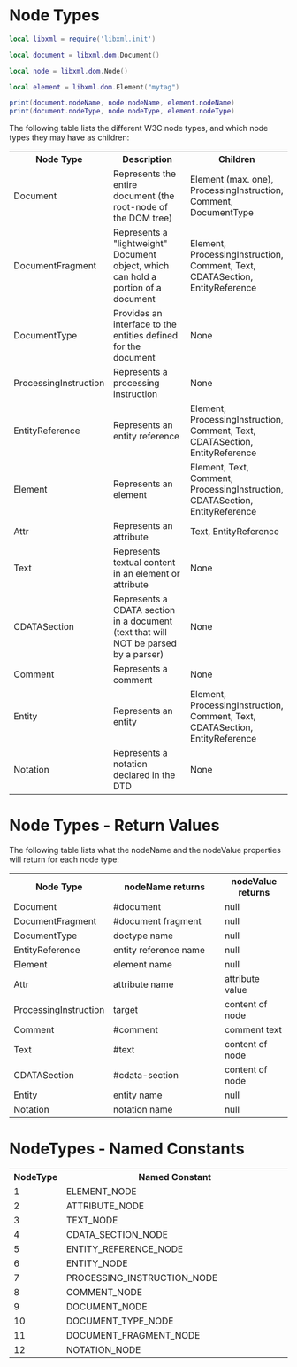 # Node Types

```lua
local libxml = require('libxml.init')

local document = libxml.dom.Document()

local node = libxml.dom.Node()

local element = libxml.dom.Element("mytag")

print(document.nodeName, node.nodeName, element.nodeName)
print(document.nodeType, node.nodeType, element.nodeType)
```

The following table lists the different W3C node types, and which node types they may have as children:

<table class="reference notranslate">
    <tr>
        <th style="width:30%">Node Type</th>
        <th style="width:40%">Description</th>
        <th>Children</th>
    </tr>
    <tr>
        <td>Document</td>
        <td>Represents the entire document (the root-node of the DOM tree)</td>
        <td>Element (max. one), ProcessingInstruction, Comment, DocumentType</td>
    </tr>
    <tr>
        <td>DocumentFragment</td>
        <td>Represents a &quot;lightweight&quot; Document object, which 
        can hold a portion of a document</td>
        <td>Element, ProcessingInstruction, Comment, Text, CDATASection, 
        EntityReference</td>
    </tr>
    <tr>
        <td>DocumentType</td>
        <td>Provides an interface to the entities defined for the 
        document</td>
        <td>None</td>
    </tr>
    <tr>
        <td>ProcessingInstruction</td>
        <td>Represents a processing instruction</td>
        <td>None</td>
    </tr>
    <tr>
        <td>EntityReference</td>
        <td>Represents an entity reference</td>
        <td>Element, ProcessingInstruction, Comment, Text, CDATASection, 
        EntityReference</td>
    </tr>
    <tr>
        <td>Element</td>
        <td>Represents an element</td>
        <td>Element, Text, Comment, ProcessingInstruction, CDATASection, 
        EntityReference</td>
    </tr>
    <tr>
        <td>Attr</td>
        <td>Represents an attribute</td>
        <td>Text, EntityReference</td>
    </tr>
    <tr>
        <td>Text</td>
        <td>Represents textual content in an element 
        or attribute</td>
        <td>None</td>
    </tr>
    <tr>
        <td>CDATASection</td>
        <td>Represents a CDATA section in a document (text that will 
        NOT be parsed by a parser)</td>
        <td>None</td>
    </tr>
    <tr>
        <td>Comment</td>
        <td>Represents a comment</td>
        <td>None</td>
    </tr>
    <tr>
        <td>Entity</td>
        <td>Represents an entity</td>
        <td>Element, ProcessingInstruction, Comment, Text, CDATASection, 
        EntityReference</td>
    </tr>
    <tr>
        <td>Notation</td>
        <td>Represents a notation declared in the DTD</td>
        <td>None</td>
    </tr>
</table>

# Node Types - Return Values

The following table lists what the nodeName and the nodeValue properties will return for each node type:

<table class="reference notranslate">
    <tr>
        <th style="width:30%">Node Type</th>
        <th style="width:40%">nodeName returns</th>
        <th>nodeValue returns</th>
    </tr>
    <tr>
        <td>Document</td>
        <td>#document</td>
        <td>null</td>
    </tr>
    <tr>
        <td>DocumentFragment</td>
        <td>#document fragment</td>
        <td>null</td>
    </tr>
    <tr>
        <td>DocumentType</td>
        <td>doctype name</td>
        <td>null</td>
    </tr>
    <tr>
        <td>EntityReference</td>
        <td>entity reference name</td>
        <td>null</td>
    </tr>
    <tr>
        <td>Element</td>
        <td>element name</td>
        <td>null</td>
    </tr>
    <tr>
        <td>Attr</td>
        <td>attribute name</td>
        <td>attribute value</td>
    </tr>
    <tr>
        <td>ProcessingInstruction</td>
        <td>target</td>
        <td>content of node</td>
    </tr>
    <tr>
        <td>Comment</td>
        <td>#comment</td>
        <td>comment text</td>
    </tr>
    <tr>
        <td>Text</td>
        <td>#text</td>
        <td>content of node</td>
    </tr>
    <tr>
        <td>CDATASection</td>
        <td>#cdata-section</td>
        <td>content of node</td>
    </tr>
    <tr>
        <td>Entity</td>
        <td>entity name</td>
        <td>null</td>
    </tr>
    <tr>
        <td>Notation</td>
        <td>notation name</td>
        <td>null</td>
    </tr>
</table>

# NodeTypes - Named Constants

<table class="reference notranslate">
    <tr>
        <th style="width:15%">NodeType</th>
        <th>Named Constant</th>
    </tr>
    <tr>
        <td>1</td>
        <td>ELEMENT_NODE</td>
    </tr>
    <tr>
        <td>2</td>
        <td>ATTRIBUTE_NODE</td>
    </tr>
    <tr>
        <td>3</td>
        <td>TEXT_NODE</td>
    </tr>
    <tr>
        <td>4</td>
        <td>CDATA_SECTION_NODE</td>
    </tr>
    <tr>
        <td>5</td>
        <td>ENTITY_REFERENCE_NODE</td>
    </tr>
    <tr>
        <td>6</td>
        <td>ENTITY_NODE</td>
    </tr>
    <tr>
        <td>7</td>
        <td>PROCESSING_INSTRUCTION_NODE</td>
    </tr>
    <tr>
        <td>8</td>
        <td>COMMENT_NODE</td>
    </tr>
    <tr>
        <td>9</td>
        <td>DOCUMENT_NODE</td>
    </tr>
    <tr>
        <td>10</td>
        <td>DOCUMENT_TYPE_NODE</td>
    </tr>
    <tr>
        <td>11</td>
        <td>DOCUMENT_FRAGMENT_NODE</td>
    </tr>
    <tr>
        <td>12</td>
        <td>NOTATION_NODE</td>
    </tr>
</table>